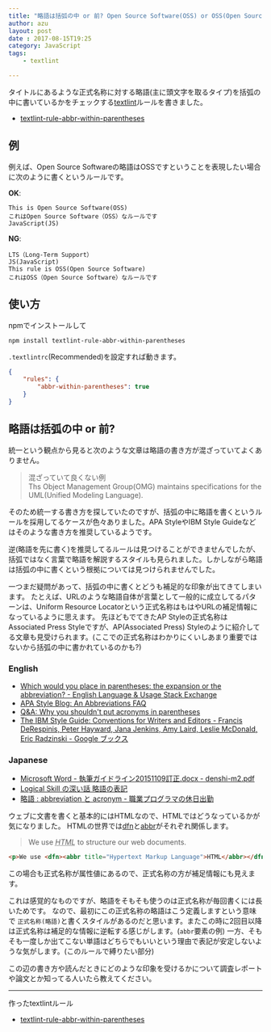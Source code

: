 ```yaml
---
title: "略語は括弧の中 or 前? Open Source Software(OSS) or OSS(Open Source Software)"
author: azu
layout: post
date : 2017-08-15T19:25
category: JavaScript
tags:
    - textlint

---
```


タイトルにあるような正式名称に対する略語(主に頭文字を取るタイプ)を括弧の中に書いているかをチェックする[textlint](https://github.com/textlint/textlint "textlint")ルールを書きました。

- [textlint-rule-abbr-within-parentheses](https://github.com/azu/textlint-rule-abbr-within-parentheses "textlint-rule-abbr-within-parentheses")

## 例

例えば、Open Source Softwareの略語はOSSですということを表現したい場合に次のように書くというルールです。

**OK**:

```
This is Open Source Software(OSS)
これはOpen Source Software（OSS）なルールです
JavaScript(JS)
```

**NG**:

```
LTS（Long-Term Support）
JS(JavaScript)
This rule is OSS(Open Source Software)
これはOSS（Open Source Software）なルールです
```

## 使い方

npmでインストールして

    npm install textlint-rule-abbr-within-parentheses

`.textlintrc`(Recommended)を設定すれば動きます。

```json
{
    "rules": {
        "abbr-within-parentheses": true
    }
}
```

## 略語は括弧の中 or 前?

統一という観点から見ると次のような文章は略語の書き方が混ざっていてよくありません。

> 混ざっていて良くない例  
> Ths Object Management Group(OMG) maintains specifications for the UML(Unified Modeling Language).

そのため統一する書き方を探していたのですが、括弧の中に略語を書くというルールを採用してるケースが色々ありました。APA StyleやIBM Style Guideなどはそのような書き方を推奨しているようです。

逆(略語を先に書く)を推奨してるルールは見つけることができませんでしたが、括弧ではなく言葉で略語を解説するスタイルも見られました。しかしながら略語は括弧の中に書くという根拠については見つけられませんでした。

一つまだ疑問があって、括弧の中に書くとどうも補足的な印象が出てきてしまいます。
たとえば、URLのような略語自体が言葉として一般的に成立してるパターンは、Uniform Resource Locatorという正式名称はもはやURLの補足情報になっているように思えます。
先ほどもでてきたAP Styleの正式名称はAssociated Press Styleですが、AP(Associated Press) Styleのように紹介してる文章も見受けられます。(ここでの正式名称はわかりにくいしあまり重要ではないから括弧の中に書かれているのかも?)

### English

- [Which would you place in parentheses: the expansion or the abbreviation? - English Language & Usage Stack Exchange](https://english.stackexchange.com/questions/84958/which-would-you-place-in-parentheses-the-expansion-or-the-abbreviation "Which would you place in parentheses: the expansion or the abbreviation? - English Language &amp; Usage Stack Exchange")
- [APA Style Blog: An Abbreviations FAQ](http://blog.apastyle.org/apastyle/2015/10/an-abbreviations-faq.html)
- [Q&A: Why you shouldn't put acronyms in parentheses](http://www.kuediting.com/style/qa-why-you-shouldnt-put-acronyms-in-parentheses/ "Q&amp;A: Why you shouldn&#39;t put acronyms in parentheses")
- [The IBM Style Guide: Conventions for Writers and Editors - Francis DeRespinis, Peter Hayward, Jana Jenkins, Amy Laird, Leslie McDonald, Eric Radzinski - Google ブックス](https://books.google.co.jp/books?id=77WoO_P8yA4C&pg=PA57&lpg=PA57 "The IBM Style Guide: Conventions for Writers and Editors - Francis DeRespinis, Peter Hayward, Jana Jenkins, Amy Laird, Leslie McDonald, Eric Radzinski")

### Japanese

- [Microsoft Word - 執筆ガイドライン20151109訂正.docx - denshi-m2.pdf](http://www.jsphcs.jp/gakkaishi/denshi-m2.pdf "Microsoft Word - 執筆ガイドライン20151109訂正.docx - denshi-m2.pdf")
- [Logical Skill の深い話 略語の表記](http://logicalskill.blog.fc2.com/blog-entry-79.html)
- [略語 : abbreviation と acronym - 職業プログラマの休日出勤](http://tmotooka.hatenablog.jp/entry/2013/05/18/212538)


ウェブに文書を書くと基本的にはHTMLなので、HTMLではどうなっているかが気になりました。
HTMLの世界では[dfn](https://developer.mozilla.org/ja/docs/Web/HTML/Element/dfn "dfn")と[abbr](https://developer.mozilla.org/ja/docs/Web/HTML/Element/abbr "abbr")がそれぞれ関係します。

> <p>We use <dfn><abbr title="Hypertext Markup Language">HTML</abbr></dfn> to structure our web documents.</p>


```html
<p>We use <dfn><abbr title="Hypertext Markup Language">HTML</abbr></dfn> to structure our web documents.</p>
```

この場合も正式名称が属性値にあるので、正式名称の方が補足情報にも見えます。

これは感覚的なものですが、略語をそもそも使うのは正式名称が毎回書くには長いためです。
なので、最初にこの正式名称の略語はこう定義しますという意味で `正式名称(略語)`と書くスタイルがあるのだと思います。またこの時に2回目以降は正式名称は補足的な情報に逆転する感じがします。(`abbr`要素の例)
一方、そもそも一度しか出てこない単語はどちらでもいいという理由で表記が安定しないような気がします。(このルールで縛りたい部分)

この辺の書き方や読んだときにどのような印象を受けるかについて調査レポートや論文とか知ってる人いたら教えてください。

----

作ったtextlintルール

- [textlint-rule-abbr-within-parentheses](https://github.com/azu/textlint-rule-abbr-within-parentheses "textlint-rule-abbr-within-parentheses")

